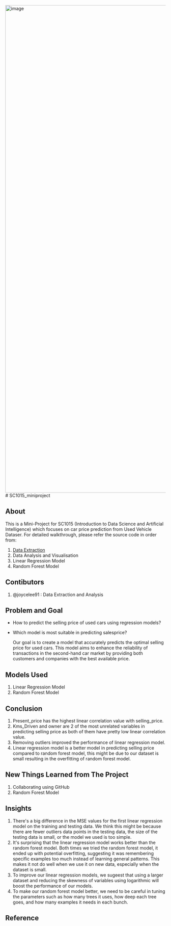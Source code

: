 <img width="1530" alt="image" src="https://github.com/joycelee91/SC1015_miniproject/assets/153515423/57accbc2-de27-40fc-a56e-6c0c4e3aaaba"># SC1015_miniproject

## About


This is a Mini-Project for SC1015 (Introduction to Data Science and Artificial Intelligence) which focuses on car price prediction from Used Vehicle Dataser. For detailed walkthrough, please refer the source code in order from:

1. [Data Extraction](https://github.com/joycelee91/SC1015_miniproject/blob/cddf0128614ab1f4ccd28bd6164f7baa0b3d6a28/car-price-prediction%20(1).ipynb#L1)
2. Data Analysis and Visualisation
3. Linear Regression Model
4. Random Forest Model

## Contibutors

1. @joycelee91 : Data Extraction and Analysis


## Problem and Goal

- How to predict the selling price of used cars using regression models?
- Which model is most suitable in predicting salesprice?

  Our goal is to create a model that accurately predicts the optimal selling price for used cars. This model aims to enhance the reliability of transactions in the second-hand car market by providing both customers and companies with the best available price.



## Models Used
1. Linear Regression Model
2. Random Forest Model



## Conclusion
1. Present_price has the highest linear correlation value with selling_price.
2. Kms_Driven and owner are 2 of the most unrelated variables in predicting selling price as both of them have pretty low linear correlation value.
3. Removing outliers improved the performance of linear regression model.
4. Linear regression model is a better model in predicting selling price compared to random forest model, this might be due to our dataset is small resulting in the overfitting of random forest model.


## New Things Learned from The Project
1. Collaborating using GitHub
2. Random Forest Model



## Insights

1. There's a big difference in the MSE values for the first linear regression model on the training and testing data. We think this might be because there are fewer outliers data points in the testing data, the size of the testing data is small, or the model we used is too simple.
2. It's surprising that the linear regression model works better than the random forest model. Both times we tried the random forest model, it ended up with potential overfitting, suggesting it was remembering specific examples too much instead of learning general patterns. This makes it not do well when we use it on new data, especially when the dataset is small.
3. To improve our linear regression models, we sugeest that using a larger dataset and reducing the skewness of variables using logarithmic will boost the performance of our models.
4. To make our random forest model better, we need to be careful in tuning the parameters such as how many trees it uses, how deep each tree goes, and how many examples it needs in each bunch.


## Reference

  




